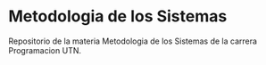 # Metodologia de los Sistemas
Repositorio de la materia Metodologia de los Sistemas de la carrera Programacion UTN.
